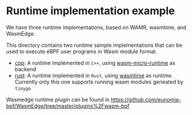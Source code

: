 # Runtime implementation example

We have three runtime implementations, based on WAMR, wasmtime, and WasmEdge.

This directory contains two runtime sample implementations that can be used to execute eBPF user programs in Wasm module format. 

- [cpp](./cpp): A runtime implemented in `C++`, using [wasm-micro-runtime](https://github.com/bytecodealliance/wasm-micro-runtime) as backend
- [rust](./rust): A runtime implemented in `Rust`, using [wasmtime](https://github.com/bytecodealliance/wasmtime) as runtime. Currently only this one supports running wasm modules geneated by `tinygo`

Wasmedge runtime plugin can be found in https://github.com/eunomia-bpf/WasmEdge/tree/master/plugins%2Fwasm-bpf
